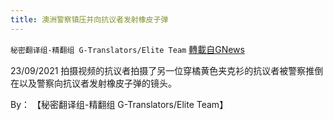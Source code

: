 ```yaml
---
title: 澳洲警察镇压并向抗议者发射橡皮子弹
---
```

`秘密翻译组-精翻组 G-Translators/Elite Team` [轉載自GNews](https://gnews.org/zh-hans/1555583/)

23/09/2021 拍摄视频的抗议者拍摄了另一位穿橘黄色夹克衫的抗议者被警察推倒在以及警察向抗议者发射橡皮子弹的镜头。

By： 【秘密翻译组-精翻组 G-Translators/Elite Team】
